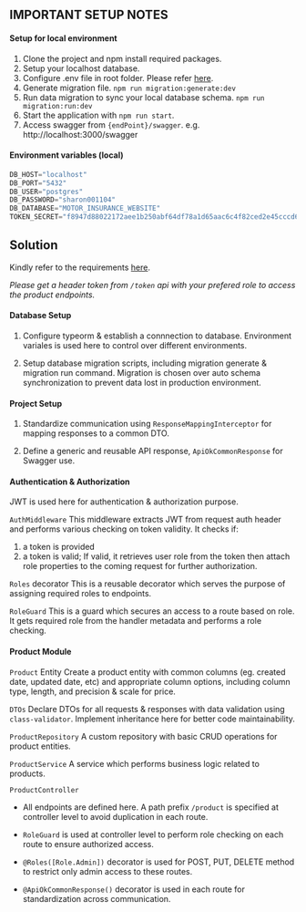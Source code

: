 ## IMPORTANT SETUP NOTES

#### Setup for local environment

1. Clone the project and npm install required packages.
2. Setup your localhost database.
3. Configure .env file in root folder. Please refer [here](#environment-variables-staging).
4. Generate migration file.
   `npm run migration:generate:dev`
5. Run data migration to sync your local database schema.
   `npm run migration:run:dev`
6. Start the application with `npm run start`.
7. Access swagger from `{endPoint}/swagger`.
e.g. http://localhost:3000/swagger

#### Environment variables (local)

```typescript
DB_HOST="localhost"
DB_PORT="5432"
DB_USER="postgres"
DB_PASSWORD="sharon001104"
DB_DATABASE="MOTOR_INSURANCE_WEBSITE"
TOKEN_SECRET="f8947d88022172aee1b250abf64df78a1d65aac6c4f82ced2e45cccd6c327041"
```

## Solution
Kindly refer to the requirements [here](/notes/MS%20Assessment.pdf).

_Please get a header token from `/token` api with your prefered role to access the product endpoints._

#### Database Setup
1. Configure typeorm & establish a connnection to database. Environment variales is used here to control over different environments.

2. Setup database migration scripts, including migration generate & migration run command. Migration is chosen over auto schema synchronization to prevent data lost in production environment. 

#### Project Setup 
1. Standardize communication using  `ResponseMappingInterceptor` for mapping responses to a common DTO.

2. Define a generic and reusable API response, `ApiOkCommonResponse` for Swagger use.

#### Authentication & Authorization
JWT is used here for authentication & authorization purpose.

`AuthMiddleware`
This middleware extracts JWT from request auth header and performs various checking on token validity. It checks if:
1. a token is provided
2. a token is valid; 
If valid, it retrieves user role from the token then attach role properties to the coming request for further authorization.

`Roles` decorator
This is a reusable decorator which serves the purpose of assigning required roles to endpoints.

`RoleGuard`
This is a guard which secures an access to a route based on role. It gets required role from the handler metadata and performs a role checking.

#### Product Module
`Product` Entity
Create a product entity with common columns (eg. created date, updated date, etc) and appropriate column options, including column type, length, and precision & scale for price.

`DTOs`
Declare DTOs for all requests & responses with data validation using `class-validator`. Implement inheritance here for better code maintainability.

`ProductRepository`
A custom repository with basic CRUD operations for product entities.

`ProductService`
A service which performs business logic related to products.

`ProductController`
- All endpoints are defined here. A path prefix `/product` is specified at controller level to avoid duplication in each route.

- `RoleGuard` is used at controller level to perform role checking on each route to ensure authorized access.

- `@Roles([Role.Admin])` decorator is used for POST, PUT, DELETE method to restrict only admin access to these routes.

- `@ApiOkCommonResponse()` decorator is used in each route for standardization across communication.